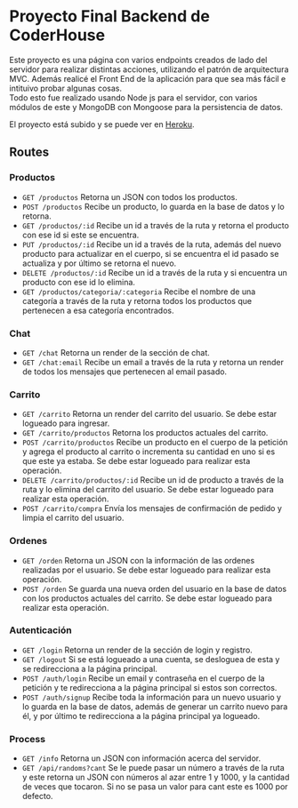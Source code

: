 # Proyecto Final Backend de CoderHouse
Este proyecto es una página con varios endpoints creados de lado del servidor para realizar distintas acciones, utilizando el patrón de arquitectura
MVC. Además realicé el Front End de la aplicación para que sea más fácil e intituivo probar algunas cosas.  
Todo esto fue realizado usando Node js para el servidor, con varios módulos de este y MongoDB con Mongoose para la persistencia de datos.

El proyecto está subido y se puede ver en [Heroku](https://coderhouse-proyecto-final.herokuapp.com/).

## Routes
### Productos
- `GET /productos` Retorna un JSON con todos los productos.
- `POST /productos` Recibe un producto, lo guarda en la base de datos y lo retorna.
- `GET /productos/:id` Recibe un id a través de la ruta y retorna el producto con ese id si este se encuentra.
- `PUT /productos/:id` Recibe un id a través de la ruta, además del nuevo producto para actualizar en el cuerpo, si se encuentra el id 
pasado se actualiza y por último se retorna el nuevo.
- `DELETE /productos/:id` Recibe un id a través de la ruta y si encuentra un producto con ese id lo elimina.
- `GET /productos/categoria/:categoria` Recibe el nombre de una categoría a través de la ruta y retorna todos los productos que pertenecen
a esa categoría encontrados.

### Chat
- `GET /chat` Retorna un render de la sección de chat.
- `GET /chat:email` Recibe un email a través de la ruta y retorna un render de todos los mensajes que pertenecen al email pasado.

### Carrito
- `GET /carrito` Retorna un render del carrito del usuario. Se debe estar logueado para ingresar.
- `GET /carrito/productos` Retorna los productos actuales del carrito.
- `POST /carrito/productos` Recibe un producto en el cuerpo de la petición y agrega el producto al carrito o incrementa su cantidad en uno
si es que este ya estaba. Se debe estar logueado para realizar esta operación.
- `DELETE /carrito/productos/:id` Recibe un id de producto a través de la ruta y lo elimina del carrito del usuario. 
Se debe estar logueado para realizar esta operación.
- `POST /carrito/compra` Envía los mensajes de confirmación de pedido y limpia el carrito del usuario. 

### Ordenes
- `GET /orden` Retorna un JSON con la información de las ordenes realizadas por el usuario. Se debe estar logueado para realizar esta operación.
- `POST /orden` Se guarda una nueva orden del usuario en la base de datos con los productos actuales del carrito. Se debe estar logueado para realizar esta operación.

### Autenticación
- `GET /login` Retorna un render de la sección de login y registro.
- `GET /logout` Si se está logueado a una cuenta, se desloguea de esta y se redirecciona a la página principal.
- `POST /auth/login` Recibe un email y contraseña en el cuerpo de la petición y te redirecciona a la página principal si estos son correctos.
- `POST /auth/signup` Recibe toda la información para un nuevo usuario y lo guarda en la base de datos, además de generar un carrito nuevo para él, y por último
te redirecciona a la página principal ya logueado.

### Process
- `GET /info` Retorna un JSON con información acerca del servidor.
- `GET /api/randoms?cant` Se le puede pasar un número a través de la ruta y este retorna un JSON con números al azar entre 1 y 1000, y la cantidad de veces
que tocaron. Si no se pasa un valor para cant este es 1000 por defecto.
